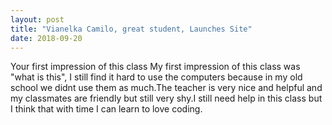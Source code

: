 ```yaml
---
layout: post
title: "Vianelka Camilo, great student, Launches Site"
date: 2018-09-20
---
```


Your first impression of this class
My first impression of this class was "what is this",
I still find it hard to use the computers because in my old school 
we didnt use them as much.The teacher is very nice and helpful and my
classmates are friendly but still very shy.I still need help in this 
class but I think that with time I can learn to love coding.
